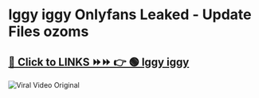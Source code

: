 
 # Iggy iggy Onlyfans Leaked - Update Files ozoms

## <h2><a href="https://clipsfans.com/Iggy_iggy&ref=git">🔗 Click to LINKS ⏩⏩ 👉 🟢 Iggy iggy </a></h2>

<a href="https://clipsfans.com/Iggy_iggy&ref=git" rel="nofollow" data-target="animated-image.originalLink"><img src="https://i.ibb.co.com/xMMVF88/686577567.gif" alt="Viral Video Original" style="max-width: 100%; display: inline-block;" data-target="animated-image.originalImage"></a>

